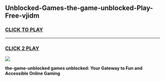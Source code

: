 
## Unblocked-Games-the-game-unblocked-Play-Free-vjidm
<h3>
<a href="https://premium76.site?title=the-game-unblocked&ref=18A">CLICK TO PLAY</a></h3>
<hr>

<h3>
<a href="https://premium76.site?title=the-game-unblocked&ref=18A">CLICK 2 PLAY</a>
  
</h3>

<a href="https://premium76.site?title=the-game-unblocked&ref=18A"><img src="https://clearcache.store/games.png"></a>


**the-game-unblocked games unblocked: Your Gateway to Fun and Accessible Online Gaming**

